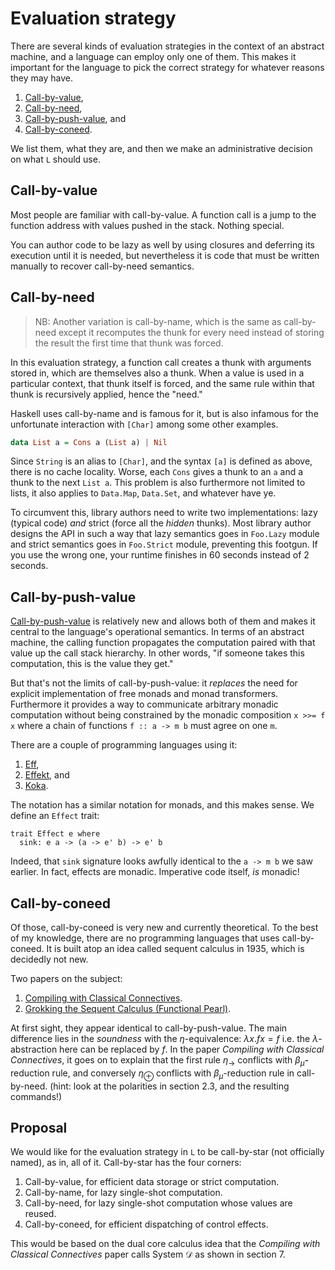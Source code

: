 # Evaluation strategy

There are several kinds of evaluation strategies in the context of an abstract machine, and a language can employ only one of them. This makes it important for the language to pick the correct strategy for whatever reasons they may have.

1. [Call-by-value](#call-by-value),
2. [Call-by-need](#call-by-need),
3. [Call-by-push-value](#call-by-push-value), and
4. [Call-by-coneed](#call-by-coneed).

We list them, what they are, and then we make an administrative decision on what `L` should use.

## Call-by-value

Most people are familiar with call-by-value. A function call is a jump to the function address with values pushed in the stack. Nothing special.

You can author code to be lazy as well by using closures and deferring its execution until it is needed, but nevertheless it is code that must be written manually to recover call-by-need semantics.

## Call-by-need

> NB: Another variation is call-by-name, which is the same as call-by-need except it recomputes the thunk for every need instead of storing the result the first time that thunk was forced.

In this evaluation strategy, a function call creates a thunk with arguments stored in, which are themselves also a thunk. When a value is used in a particular context, that thunk itself is forced, and the same rule within that thunk is recursively applied, hence the "need."

Haskell uses call-by-name and is famous for it, but is also infamous for the unfortunate interaction with `[Char]` among some other examples.

```hs
data List a = Cons a (List a) | Nil
```

Since `String` is an alias to `[Char]`, and the syntax `[a]` is defined as above, there is no cache locality. Worse, each `Cons` gives a thunk to an `a` and a thunk to the next `List a`. This problem is also furthermore not limited to lists, it also applies to `Data.Map`, `Data.Set`, and whatever have ye.

To circumvent this, library authors need to write two implementations: lazy (typical code) _and_ strict (force all the _hidden_ thunks). Most library author designs the API in such a way that lazy semantics goes in `Foo.Lazy` module and strict semantics goes in `Foo.Strict` module, preventing this footgun. If you use the wrong one, your runtime finishes in 60 seconds instead of 2 seconds.

## Call-by-push-value

[Call-by-push-value](https://en.wikipedia.org/wiki/Call-by-push-value) is relatively new and allows both of them and makes it central to the language's operational semantics. In terms of an abstract machine, the calling function propagates the computation paired with that value up the call stack hierarchy. In other words, "if someone takes this computation, this is the value they get."

But that's not the limits of call-by-push-value: it _replaces_ the need for explicit implementation of free monads and monad transformers. Furthermore it provides a way to communicate arbitrary monadic computation without being constrained by the monadic composition `x >>= f x` where a chain of functions `f :: a -> m b` must agree on one `m`.

There are a couple of programming languages using it:

1. [Eff](https://www.eff-lang.org/learn/),
2. [Effekt](https://effekt-lang.org/), and
3. [Koka](https://koka-lang.github.io/koka/doc/index.html).

The notation  has a similar notation for monads, and this makes sense. We define an `Effect` trait:

```
trait Effect e where
  sink: e a -> (a -> e' b) -> e' b
```

Indeed, that `sink` signature looks awfully identical to the `a -> m b` we saw earlier. In fact, effects are monadic. Imperative code itself, _is_ monadic!

## Call-by-coneed

Of those, call-by-coneed is very new and currently theoretical. To the best of my knowledge, there are no programming languages that uses call-by-coneed. It is built atop an idea called sequent calculus in 1935, which is decidedly not new.

Two papers on the subject:

1. [Compiling with Classical Connectives](https://arxiv.org/pdf/1907.13227).
2. [Grokking the Sequent Calculus (Functional Pearl)](https://arxiv.org/pdf/2406.14719).

At first sight, they appear identical to call-by-push-value. The main difference lies in the _soundness_ with the $\eta$-equivalence: $\lambda x.f x = f$ i.e. the $\lambda$-abstraction here can be replaced by $f$. In the paper *Compiling with Classical Connectives*, it goes on to explain that the first rule $\eta_\rightarrow$ conflicts with $\beta_{\tilde\mu}$-reduction rule, and conversely $\eta_\oplus$ conflicts with $\beta_\mu$-reduction rule in call-by-need. (hint: look at the polarities in section 2.3, and the resulting commands!)

## Proposal

We would like for the evaluation strategy in `L` to be call-by-star (not officially named), as in, all of it. Call-by-star has the four corners:

1. Call-by-value, for efficient data storage or strict computation.
2. Call-by-name, for lazy single-shot computation.
3. Call-by-need, for lazy single-shot computation whose values are reused.
4. Call-by-coneed, for efficient dispatching of control effects.

This would be based on the dual core calculus idea that the *Compiling with Classical Connectives* paper calls System $\mathcal{D}$ as shown in section 7.

